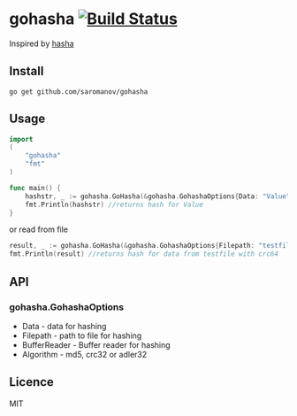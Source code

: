 # gohasha [![Build Status](https://travis-ci.org/saromanov/gohasha.svg?branch=master)](https://travis-ci.org/saromanov/gohasha)

Inspired by [hasha](https://github.com/sindresorhus/hasha)

## Install
``` go get github.com/saromanov/gohasha ```
## Usage
```go
import
(
	"gohasha"
	"fmt"
)

func main() {
	hashstr, _ := gohasha.GoHasha(&gohasha.GohashaOptions{Data: "Value"})
	fmt.Println(hashstr) //returns hash for Value
}
```
or read from file
```go
result, _ := gohasha.GoHasha(&gohasha.GohashaOptions{Filepath: "testfile", Algorithm: "crc64"})
fmt.Println(result) //returns hash for data from testfile with crc64
```

## API
### gohasha.GohashaOptions
* Data - data for hashing
* Filepath -  path to file for hashing
* BufferReader - Buffer reader for hashing
* Algorithm - md5, crc32 or adler32


## Licence
MIT
